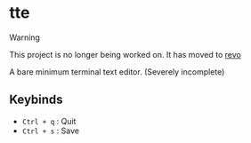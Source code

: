 # tte

> [!WARNING]
> This project is no longer being worked on. It has moved to [revo](https://github.com/SaumitraLohokare/revo)

A bare minimum terminal text editor. (Severely incomplete)

## Keybinds

- `Ctrl + q` : Quit
- `Ctrl + s` : Save